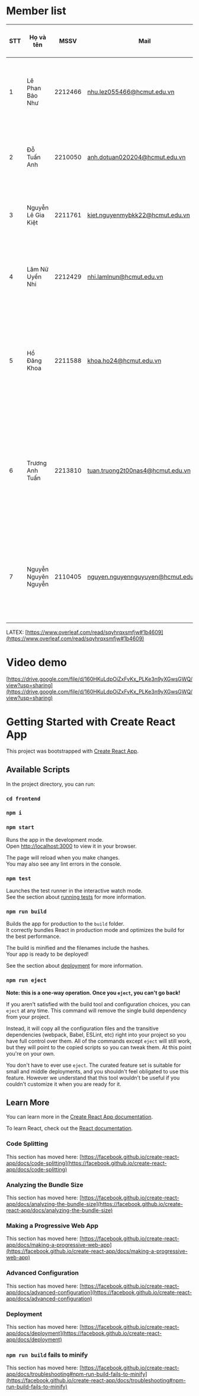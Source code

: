 # Member list  

| STT  | Họ và tên | MSSV | Mail | Nhiệm vụ | Phần trăm đóng góp |
| ------------- | ------------- | ------------- | ------------- |------------- |------------- |
| 1  | Lê Phan Bảo Như  | 2212466  | nhu.lez055466@hcmut.edu.vn | Viết báo cáo. Thực hiện task 1, 2.1, 3.1, 4, 5.   | 100% |
| 2  | Đỗ Tuấn Anh| 2210050 | anh.dotuan020204@hcmut.edu.vn  |Thực hiện task 1, 2.2, 3.1, 4. Quay video demo.  | 100% |
| 3  | Nguyễn Lê Gia Kiệt  | 2211761  | kiet.nguyenmybkk22@hcmut.edu.vn  |Thực hiện task 1, 2.2, 3.1, 4, 5. Code . | 100% |
| 4  | Lâm Nữ Uyển Nhi  | 2212429  | nhi.lamlnun@hcmut.edu.vn | Thực hiện task 1, 2.3, 3.2, 4, 5. Code front-end. | 100% |
| 5  | Hồ Đăng Khoa  | 2211588  | khoa.ho24@hcmut.edu.vn  | Thực hiện task 1, 2.3, 3.2, 4, 5. Code back-end.  Hiệu chỉnh hệ thống.  | 100% |
| 6  | Trương Anh Tuấn  | 2213810  | tuan.truong2t00nas4@hcmut.edu.vn  | Thực hiện task 1, 2.4, 3.1, 4, 5. Code front-end. Code back-end. Hiệu chỉnh hệ thống. | 100% |
| 7  | Nguyễn Nguyên Nguyễn  | 2110405  | nguyen.nguyennguyuyen@hcmut.edu.vn | Thực hiện task 1, 2.4, 3.1, 4, 5. Code front-end. Code back-end. | 100% |

LATEX: [https://www.overleaf.com/read/sqyhrqxsmfjw#1b4609](https://www.overleaf.com/read/sqyhrqxsmfjw#1b4609)

# Video demo
[https://drive.google.com/file/d/160HKuLdpOiZxFvKx_PLKe3n9yXGwsGWQ/view?usp=sharing](https://drive.google.com/file/d/160HKuLdpOiZxFvKx_PLKe3n9yXGwsGWQ/view?usp=sharing)

# Getting Started with Create React App

This project was bootstrapped with [Create React App](https://github.com/facebook/create-react-app).

## Available Scripts

In the project directory, you can run:

### `cd frontend`
### `npm i`
### `npm start`

Runs the app in the development mode.\
Open [http://localhost:3000](http://localhost:3000) to view it in your browser.

The page will reload when you make changes.\
You may also see any lint errors in the console.

### `npm test`

Launches the test runner in the interactive watch mode.\
See the section about [running tests](https://facebook.github.io/create-react-app/docs/running-tests) for more information.

### `npm run build`

Builds the app for production to the `build` folder.\
It correctly bundles React in production mode and optimizes the build for the best performance.

The build is minified and the filenames include the hashes.\
Your app is ready to be deployed!

See the section about [deployment](https://facebook.github.io/create-react-app/docs/deployment) for more information.

### `npm run eject`

**Note: this is a one-way operation. Once you `eject`, you can't go back!**

If you aren't satisfied with the build tool and configuration choices, you can `eject` at any time. This command will remove the single build dependency from your project.

Instead, it will copy all the configuration files and the transitive dependencies (webpack, Babel, ESLint, etc) right into your project so you have full control over them. All of the commands except `eject` will still work, but they will point to the copied scripts so you can tweak them. At this point you're on your own.

You don't have to ever use `eject`. The curated feature set is suitable for small and middle deployments, and you shouldn't feel obligated to use this feature. However we understand that this tool wouldn't be useful if you couldn't customize it when you are ready for it.

## Learn More

You can learn more in the [Create React App documentation](https://facebook.github.io/create-react-app/docs/getting-started).

To learn React, check out the [React documentation](https://reactjs.org/).

### Code Splitting

This section has moved here: [https://facebook.github.io/create-react-app/docs/code-splitting](https://facebook.github.io/create-react-app/docs/code-splitting)

### Analyzing the Bundle Size

This section has moved here: [https://facebook.github.io/create-react-app/docs/analyzing-the-bundle-size](https://facebook.github.io/create-react-app/docs/analyzing-the-bundle-size)

### Making a Progressive Web App

This section has moved here: [https://facebook.github.io/create-react-app/docs/making-a-progressive-web-app](https://facebook.github.io/create-react-app/docs/making-a-progressive-web-app)

### Advanced Configuration

This section has moved here: [https://facebook.github.io/create-react-app/docs/advanced-configuration](https://facebook.github.io/create-react-app/docs/advanced-configuration)

### Deployment

This section has moved here: [https://facebook.github.io/create-react-app/docs/deployment](https://facebook.github.io/create-react-app/docs/deployment)

### `npm run build` fails to minify

This section has moved here: [https://facebook.github.io/create-react-app/docs/troubleshooting#npm-run-build-fails-to-minify](https://facebook.github.io/create-react-app/docs/troubleshooting#npm-run-build-fails-to-minify)
